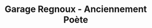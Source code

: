 ---
title: "Garage Regnoux - Anciennement Poète"
url: /baccarat/garage-regnoux-anciennement-poete/
shop: réparation de voitures
---